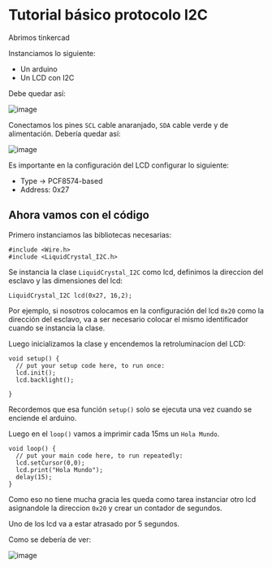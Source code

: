 # Tutorial básico protocolo I2C

Abrimos tinkercad

Instanciamos lo siguiente:

- Un arduino
- Un LCD con I2C

Debe quedar así:

![image](/fig/lcd_arduino.png)

Conectamos los pines ```SCL``` cable anaranjado, ```SDA``` cable verde y de alimentación. Debería quedar así:

![image](/fig/conexiones.png)

Es importante en la configuración del LCD configurar lo siguiente:
- Type -> PCF8574-based
- Address: 0x27

## Ahora vamos con el código

Primero instanciamos las bibliotecas necesarias:

```
#include <Wire.h>
#include <LiquidCrystal_I2C.h>
```
Se instancia la clase ```LiquidCrystal_I2C``` como lcd, definimos la direccion del esclavo y las dimensiones del lcd:

```
LiquidCrystal_I2C lcd(0x27, 16,2);
```

Por ejemplo, si nosotros colocamos en la configuración del lcd ```0x20``` como la dirección del esclavo, va a ser necesario colocar el mismo identificador cuando se instancia la clase.

Luego inicializamos la clase y encendemos la retroluminacion del LCD:

```
void setup() {
  // put your setup code here, to run once:
  lcd.init();
  lcd.backlight();

}
```

Recordemos que esa función ```setup()``` solo se ejecuta una vez cuando se enciende el arduino.

Luego en el ```loop()``` vamos a imprimir cada 15ms un ```Hola Mundo```.
```
void loop() {
  // put your main code here, to run repeatedly:
  lcd.setCursor(0,0);
  lcd.print("Hola Mundo");
  delay(15);
}
```

Como eso no tiene mucha gracia les queda como tarea instanciar otro lcd asignandole la direccion ```0x20``` y crear un contador de segundos. 

Uno de los lcd va a estar atrasado por 5 segundos.

Como se debería de ver:

![image](/fig/lcd_complex.png)